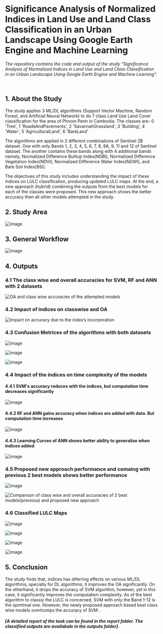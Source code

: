 # Significance Analysis of Normalized Indices in Land Use and Land Class Classification in an Urban Landscape Using Google Earth Engine and Machine Learning

<p><i>The repository contains the code and output of the study "Significance Analysis of Normalized Indices in Land Use and Land Class Classification in an Urban Landscape Using Google Earth Engine and Machine Learning".</i></p>
<br> 
 
 ## 1. About the Study
<p>The study applies 3 ML/DL algorithms (Support Vector Machine, Random Forest, and Artificial Neural Network) to do 7 class Land Use Land Cover classification for the area of Phnom Penh in Cambodia.
The classes are- 
0 'Tree',
1 'RoadsAndPavements',
2 'SavannahGrassland',
3 'Building',
4 'Water', 
5 'AgriculturalLand', 
6 'BareLand'
</p>
<p>The algorithms are applied in 2 different combinations of Sentinel 2B dataset. One with only Bands 1, 2, 3, 4, 5, 6, 7, 8, 8A, 9, 11 and 12 of Sentinel dataset. The another contains these bands along with 4 additional bands namely, Normalized Difference Builtup Index(NDBI), Normalized Difference Vegetation Index(NDVI), Normalized Difference Water Index(NDWI), and Bare Soil Index(BSI).</p> 
<p>The objectives of this study includes understanding the impact of these indices on LULC classification, producing updated LULC maps. At the end, a new approach (hybrid) combining the outputs from the best models for each of the classes were proposed. This new approach shows the better accuracy then all other models attempted in the study.</p> 

## 2. Study Area
![image](https://github.com/KaziJahidurRahaman/IndicesSignificanceLULC/assets/109986838/388e1a6d-8cd8-41f5-8dc3-54473b501919)

## 3. General Workflow
![image](https://github.com/KaziJahidurRahaman/IndicesSignificanceLULC/assets/109986838/409c0039-ad95-4b7f-9c18-0df282911d41)

## 4. Outputs
### 4.1 The class wise and overall accuracies for SVM, RF and ANN with 2 datasets

![OA and class wise accuracies of the attempted models](https://github.com/KaziJahidurRahaman/IndicesSignificanceLULC/assets/109986838/7e9bf5d3-c89c-474f-af0e-85ea9dc5419c)


### 4.2 Impact of indices on classwise and OA

![Impact on accuracy due to the index’s incorporation](https://github.com/KaziJahidurRahaman/IndicesSignificanceLULC/assets/109986838/79c11a97-4b52-4456-94b2-bd193535c20b)

### 4.3 Confusion Metrices of the algorithms with both datasets
![image](https://github.com/KaziJahidurRahaman/IndicesSignificanceLULC/assets/109986838/b8960e15-721e-47f8-974e-c0f68a27eedd)

![image](https://github.com/KaziJahidurRahaman/IndicesSignificanceLULC/assets/109986838/30d84197-f5fe-403c-9bd5-7f417b021805)

![image](https://github.com/KaziJahidurRahaman/IndicesSignificanceLULC/assets/109986838/54729982-dc22-4239-bccd-cfda2c4c0bea)

### 4.4 Impact of the indices on time complexity of the models
#### 4.4.1 SVM's accuracy reduces with the indices, but computation time decreases significantly
![image](https://github.com/KaziJahidurRahaman/IndicesSignificanceLULC/assets/109986838/99bf3789-4fe6-493d-b790-f800aef97a76)

#### 4.4.2 RF and ANN gains accuracy when indices are added with data. But computation time increases
![image](https://github.com/KaziJahidurRahaman/IndicesSignificanceLULC/assets/109986838/1f99adaa-0ab2-4765-8154-9fc4ee7e422f)

#### 4.4.3 Learning Curves of ANN shows better ability to generalise when indices added
![image](https://github.com/KaziJahidurRahaman/IndicesSignificanceLULC/assets/109986838/619e7edf-549f-4fb6-be1f-8e1cf2d6c173)

### 4.5 Proposed new approach performance and comaing with previous 2 best models shows better performance
![image](https://github.com/KaziJahidurRahaman/IndicesSignificanceLULC/assets/109986838/173fc4bc-c626-45d6-9d3a-5610f48b0604)

![Comparison of class wise and overall accuracies of 2 best models(previous) and proposed new approach](https://github.com/KaziJahidurRahaman/IndicesSignificanceLULC/assets/109986838/5194c8f8-8284-4cc9-a4e6-45eec60b63be)

### 4.6 Classified LULC Maps
![image](https://github.com/KaziJahidurRahaman/IndicesSignificanceLULC/assets/109986838/9f1043e7-0812-4e65-85fc-f04d6799b4c9)

![image](https://github.com/KaziJahidurRahaman/IndicesSignificanceLULC/assets/109986838/873fb266-a224-4f28-b2d2-89fd080b6590)

![image](https://github.com/KaziJahidurRahaman/IndicesSignificanceLULC/assets/109986838/b378fc44-d145-4cb2-959d-29988f4b28f5)

![image](https://github.com/KaziJahidurRahaman/IndicesSignificanceLULC/assets/109986838/76900cdf-9466-49be-acf9-98fc373947e0)


## 5. Conclusion
<p>The study finds that, indices has diferring effects on various ML/DL algorithms, specially for DL algorithms, it improves the OA significantly. On the otherhand, it drops the accuracy of SVM algorithm, however, yet in this case, it significantly improves the computation complexity. As of the best algorithm to classiy the LULC is concerned, SVM with only the Band 1-12 is the opmtimal one. However, the newly proposed approach based best class wise models overtrumps the accuracy of SVM .</p>

##### [A detailed report of the task can be found in the report folder. The classified outputs are availabale in the outputs folder].
